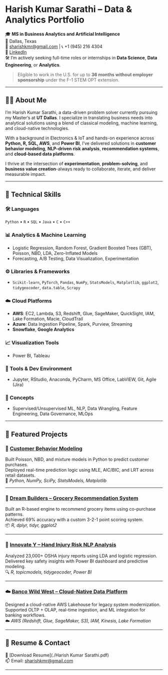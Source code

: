 # Harish Kumar Sarathi – Data & Analytics Portfolio

🎓 **MS in Business Analytics and Artificial Intelligence**  
📍 Dallas, Texas  
📧 sharishkmr@gmail.com | 📞 +1 (945) 216 4304  
🔗 [LinkedIn](https://www.linkedin.com/in/shk30/)  
🛠️ I’m actively seeking full-time roles or internships in **Data Science**, **Data Engineering**, or **Analytics**.

> Eligible to work in the U.S. for up to **36 months without employer sponsorship** under the F-1 STEM OPT extension.

---

## 👨‍💻 About Me

I’m Harish Kumar Sarathi, a data-driven problem solver currently pursuing my Master’s at **UT Dallas**. I specialize in translating business needs into analytical solutions using a blend of classical modeling, machine learning, and cloud-native technologies.

With a background in Electronics & IoT and hands-on experience across **Python, R, SQL, AWS**, and **Power BI**, I’ve delivered solutions in **customer behavior modeling**, **NLP-driven risk analysis**, **recommendation systems**, and **cloud-based data platforms**.

I thrive at the intersection of **experimentation**, **problem-solving**, and **business value creation**-always ready to collaborate, iterate, and deliver measurable impact.

---

## 🧠 Technical Skills

### 🛠️ Languages
`Python` • `R` • `SQL` • `Java` • `C` • `C++`

### 📊 Analytics & Machine Learning
- Logistic Regression, Random Forest, Gradient Boosted Trees (GBT), Poisson, NBD, LDA, Zero-Inflated Models
- Forecasting, A/B Testing, Data Visualization, Experimentation

### ⚙️ Libraries & Frameworks
- `Scikit-learn`, `PyTorch`, `Pandas`, `NumPy`, `StatsModels`, `Matplotlib`, `ggplot2`, `tidygeocoder`, `data.table`, `Scrapy`

### ☁️ Cloud Platforms
- **AWS**: EC2, Lambda, S3, Redshift, Glue, SageMaker, QuickSight, IAM, Lake Formation, Macie, CloudTrail
- **Azure**: Data Ingestion Pipeline, Spark, Purview, Streaming
- **Snowflake**, **Google Analytics**

### 📈 Visualization Tools
- Power BI, Tableau

### 🧰 Tools & Dev Environment
- Jupyter, RStudio, Anaconda, PyCharm, MS Office, LabVIEW, Git, Agile (Jira)

### 🧠 Concepts
- Supervised/Unsupervised ML, NLP, Data Wrangling, Feature Engineering, Data Governance, MLOps

---

## 📁 Featured Projects

### 🔢 [Customer Behavior Modeling](https://github.com/Harish1230s/customer-behavior-modeling)
Built Poisson, NBD, and mixture models in Python to predict customer purchases.  
Deployed real-time prediction logic using MLE, AIC/BIC, and LRT across retail datasets.  
🧪 *Python, NumPy, SciPy, StatsModels, Matplotlib*

---

### 🛒 [Dream Builders – Grocery Recommendation System](https://github.com/Harish1230s/grocery-recommender-dream-builders)
Built an R-based engine to recommend grocery items using co-purchase patterns.  
Achieved 69% accuracy with a custom 3-2-1 point scoring system.  
📦 *R, dplyr, tidyr, ggplot2*

---

### 🧠 [Innovate Y – Hand Injury Risk NLP Analysis](https://github.com/Harish1230s/DataWhiz-hand-injury-nlp-analysis)
Analyzed 23,000+ OSHA injury reports using LDA and logistic regression.  
Delivered key safety insights with Power BI dashboard and predictive modeling.  
🔍 *R, topicmodels, tidygeocoder, Power BI*

---

### ☁️ [Banco Wild West – Cloud-Native Data Platform](https://github.com/Harish1230s/banco-wildwest-data-platform)
Designed a cloud-native AWS Lakehouse for legacy system modernization.  
Supported OLTP + OLAP, real-time ingestion, and ML integration for banking workflows.  
☁️ *AWS (Redshift, Glue, SageMaker, S3), IAM, Kinesis, Lake Formation*

---

## 📌 Resume & Contact

📄 [Download Resume](./Harish Kumar Sarathi.pdf)  
📫 Email: sharishkmr@gmail.com  

---
